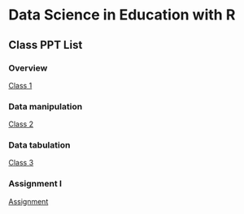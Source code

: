 
# Data Science in Education with R

## Class PPT List

### Overview

[Class 1](/class1/Overview.html)

### Data manipulation

[Class 2](/class2/data_preparation.html)

### Data tabulation

[Class 3](/class3/tabulation.html)

### Assignment I

[Assignment](/assignment/assignment_1.html)
